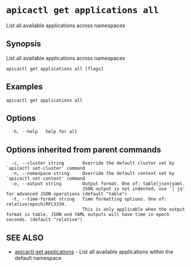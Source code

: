 # `apicactl get applications all`

List all available applications across namespaces

## Synopsis

List all available applications across namespaces

```
apicactl get applications all [flags]
```

## Examples

```
apicactl get applications all
```

## Options

```
  -h, --help   help for all
```

## Options inherited from parent commands

```
  -c, --cluster string       Override the default cluster set by `apicactl set-cluster' command
  -n, --namespace string     Override the default context set by `apicactl set-context' command
  -o, --output string        Output format. One of: table|json|yaml. 
                             JSON output is not indented, use '| jq' for advanced JSON operations (default "table")
  -t, --time-format string   Time formatting options. One of: relative|epoch|RFC3339. 
                             This is only applicable when the output format is table. JSON and YAML outputs will have time in epoch seconds. (default "relative")
```

## SEE ALSO

* [apicactl get applications](/get/apicactl_get_applications)	 - List all available applications within the default namespace

